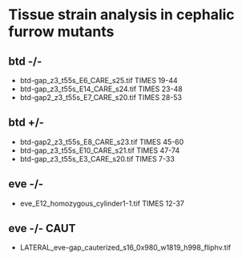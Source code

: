 # Tissue strain analysis in cephalic furrow mutants

## btd -/-

- btd-gap_z3_t55s_E6_CARE_s25.tif	TIMES 19-44
- btd-gap_z3_t55s_E14_CARE_s24.tif	TIMES 23-48
- btd-gap2_z3_t55s_E7_CARE_s20.tif	TIMES 28-53

## btd +/-

- btd-gap2_z3_t55s_E8_CARE_s23.tif	TIMES 45-60
- btd-gap_z3_t55s_E10_CARE_s21.tif	TIMES 47-74
- btd-gap_z3_t55s_E3_CARE_s20.tif	TIMES 7-33

## eve -/-
- eve_E12_homozygous_cylinder1-1.tif	TIMES 12-37

## eve -/- CAUT

- LATERAL_eve-gap_cauterized_s16_0x980_w1819_h998_fliphv.tif
